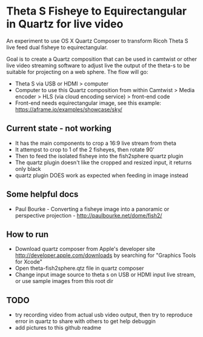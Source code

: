 # Theta S Fisheye to Equirectangular in Quartz for live video
An experiment to use OS X Quartz Composer to transform Ricoh Theta S live feed dual fisheye to equirectangular.

Goal is to create a Quartz composition that can be used in camtwist or other live video streaming software to adjust live the output of the theta-s to be suitable for projecting on a web sphere. The flow will go:
* Theta S via USB or HDMI > computer
* Computer to use this Quartz composition from within Camtwist > Media encoder > HLS (via cloud encoding service) > front-end code
* Front-end needs equirectangular image, see this example: https://aframe.io/examples/showcase/sky/

## Current state - not working
* It has the main components to crop a 16:9 live stream from theta
* It attempst to crop to 1 of the 2 fisheyes, then rotate 90'
* Then to feed the isolated fisheye into the fish2sphere quartz plugin
* The quartz plugin doesn't like the cropped and resized input, it returns only black
* quartz plugin DOES work as expected when feeding in image instead

## Some helpful docs
* Paul Bourke - Converting a fisheye image into a panoramic or perspective projection - http://paulbourke.net/dome/fish2/

## How to run
* Download quartz composer from Apple's developer site http://developer.apple.com/downloads by searching for "Graphics Tools for Xcode"
* Open theta-fish2sphere.qtz file in quartz composer
* Change input image source to theta s on USB or HDMI input live stream, or use sample images from this root dir

## TODO
* try recording video from actual usb video output, then try to reproduce error in quartz to share with others to get help debuggin
* add pictures to this github readme
